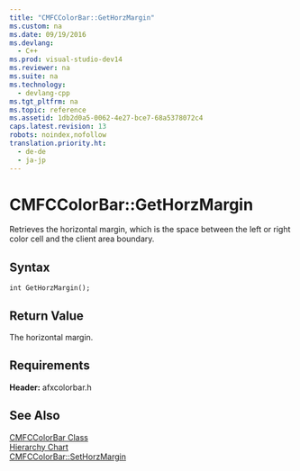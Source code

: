 ```yaml
---
title: "CMFCColorBar::GetHorzMargin"
ms.custom: na
ms.date: 09/19/2016
ms.devlang: 
  - C++
ms.prod: visual-studio-dev14
ms.reviewer: na
ms.suite: na
ms.technology: 
  - devlang-cpp
ms.tgt_pltfrm: na
ms.topic: reference
ms.assetid: 1db2d0a5-0062-4e27-bce7-68a5378072c4
caps.latest.revision: 13
robots: noindex,nofollow
translation.priority.ht: 
  - de-de
  - ja-jp
---
```

# CMFCColorBar::GetHorzMargin
Retrieves the horizontal margin, which is the space between the left or right color cell and the client area boundary.  
  
## Syntax  
  
```  
int GetHorzMargin();  
```  
  
## Return Value  
 The horizontal margin.  
  
## Requirements  
 **Header:** afxcolorbar.h  
  
## See Also  
 [CMFCColorBar Class](../vs140/CMFCColorBar-Class.md)   
 [Hierarchy Chart](../vs140/Hierarchy-Chart.md)   
 [CMFCColorBar::SetHorzMargin](../vs140/CMFCColorBar--SetHorzMargin.md)